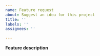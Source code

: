```yaml
---
name: Feature request
about: Suggest an idea for this project
title: ''
labels: ''
assignees: ''

---
```


**Feature description**
